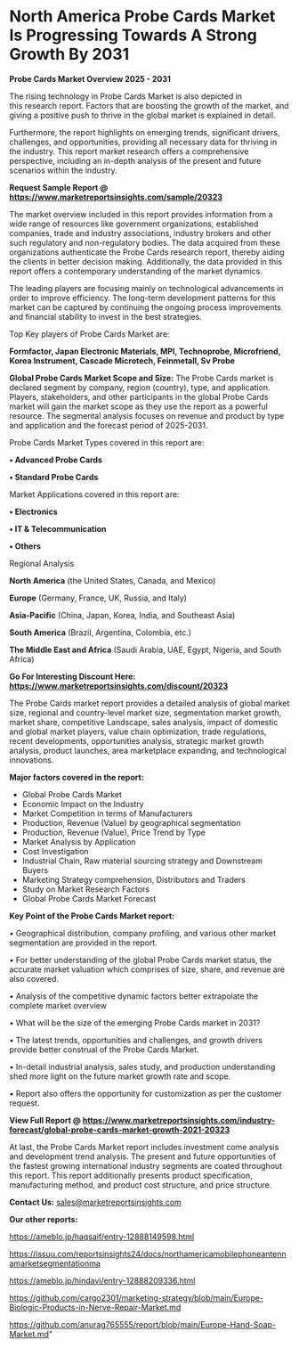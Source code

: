 # North America Probe Cards Market Is Progressing Towards A Strong Growth By 2031

<Strong> Probe Cards Market Overview 2025 - 2031</strong>

The rising technology in Probe Cards Market is also depicted in this research report. Factors that are boosting the growth of the market, and giving a positive push to thrive in the global market is explained in detail.

Furthermore, the report highlights on emerging trends, significant drivers, challenges, and opportunities, providing all necessary data for thriving in the industry. This report market research offers a comprehensive perspective, including an in-depth analysis of the present and future scenarios within the industry.

<strong>Request Sample Report @ <a href=https://www.marketreportsinsights.com/sample/20323>https://www.marketreportsinsights.com/sample/20323</a></strong>

The market overview included in this report provides information from a wide range of resources like government organizations, established companies, trade and industry associations, industry brokers and other such regulatory and non-regulatory bodies. The data acquired from these organizations authenticate the Probe Cards research report, thereby aiding the clients in better decision making. Additionally, the data provided in this report offers a contemporary understanding of the market dynamics.

The leading players are focusing mainly on technological advancements in order to improve efficiency. The long-term development patterns for this market can be captured by continuing the ongoing process improvements and financial stability to invest in the best strategies.

Top Key players of Probe Cards Market are:

<strong>Formfactor, Japan Electronic Materials, MPI, Technoprobe, Microfriend, Korea Instrument, Cascade Microtech, Feinmetall, Sv Probe</strong>

<strong><b>Global Probe Cards Market Scope and Size:</b></strong>
The Probe Cards market is declared segment by company, region (country), type, and application. Players, stakeholders, and other participants in the global Probe Cards market will gain the market scope as they use the report as a powerful resource. The segmental analysis focuses on revenue and product by type and application and the forecast period of 2025-2031.

Probe Cards Market Types covered in this report are:

<strong>• Advanced Probe Cards

• Standard Probe Cards</strong>

Market Applications covered in this report are:

<strong>• Electronics

• IT & Telecommunication

• Others</strong> 

Regional Analysis

<strong>North America</strong> (the United States, Canada, and Mexico)

<strong>Europe</strong> (Germany, France, UK, Russia, and Italy)

<strong>Asia-Pacific</strong> (China, Japan, Korea, India, and Southeast Asia)

<strong>South America</strong> (Brazil, Argentina, Colombia, etc.)

<strong>The Middle East and Africa</strong> (Saudi Arabia, UAE, Egypt, Nigeria, and South Africa)

<strong>Go For Interesting Discount Here: <a href=https://www.marketreportsinsights.com/discount/20323>https://www.marketreportsinsights.com/discount/20323</a></strong>

The Probe Cards market report provides a detailed analysis of global market size, regional and country-level market size, segmentation market growth, market share, competitive Landscape, sales analysis, impact of domestic and global market players, value chain optimization, trade regulations, recent developments, opportunities analysis, strategic market growth analysis, product launches, area marketplace expanding, and technological innovations.

<strong><b>Major factors covered in the report:</b></strong>
<ul>
  <li>Global Probe Cards Market </li>
  <li>Economic Impact on the Industry</li>
  <li>Market Competition in terms of Manufacturers</li>
  <li>Production, Revenue (Value) by geographical segmentation</li>
  <li>Production, Revenue (Value), Price Trend by Type</li>
  <li>Market Analysis by Application</li>
  <li>Cost Investigation</li>
  <li>Industrial Chain, Raw material sourcing strategy and Downstream Buyers</li>
  <li>Marketing Strategy comprehension, Distributors and Traders</li>
  <li>Study on Market Research Factors</li>
  <li>Global Probe Cards Market Forecast</li>
</ul>

<strong><b>Key Point of the Probe Cards Market report:</b></strong>

• Geographical distribution, company profiling, and various other market segmentation are provided in the report.

• For better understanding of the global Probe Cards market status, the accurate market valuation which comprises of size, share, and revenue are also covered.

• Analysis of the competitive dynamic factors better extrapolate the complete market overview

• What will be the size of the emerging Probe Cards market in 2031?

• The latest trends, opportunities and challenges, and growth drivers provide better construal of the Probe Cards Market.

• In-detail industrial analysis, sales study, and production understanding shed more light on the future market growth rate and scope.

• Report also offers the opportunity for customization as per the customer request.

<strong><b>View Full Report @ <a href=https://www.marketreportsinsights.com/industry-forecast/global-probe-cards-market-growth-2021-20323>https://www.marketreportsinsights.com/industry-forecast/global-probe-cards-market-growth-2021-20323</a></b></strong>


At last, the Probe Cards Market report includes investment come analysis and development trend analysis. The present and future opportunities of the fastest growing international industry segments are coated throughout this report. This report additionally presents product specification, manufacturing method, and product cost structure, and price structure.

<strong>Contact Us:</strong>
sales@marketreportsinsights.com

<strong>Our other reports:</strong>

<a href=https://ameblo.jp/haqsaif/entry-12888149598.html>https://ameblo.jp/haqsaif/entry-12888149598.html</a>

<a href=https://issuu.com/reportsinsights24/docs/northamericamobilephoneantennamarketsegmentationma>https://issuu.com/reportsinsights24/docs/northamericamobilephoneantennamarketsegmentationma</a>

<a href=https://ameblo.jp/hindavi/entry-12888209336.html>https://ameblo.jp/hindavi/entry-12888209336.html</a>

<a href=https://github.com/cargo2301/marketing-strategy/blob/main/Europe-Biologic-Products-in-Nerve-Repair-Market.md>https://github.com/cargo2301/marketing-strategy/blob/main/Europe-Biologic-Products-in-Nerve-Repair-Market.md</a>

<a href=https://github.com/anurag765555/report/blob/main/Europe-Hand-Soap-Market.md>https://github.com/anurag765555/report/blob/main/Europe-Hand-Soap-Market.md</a>"
